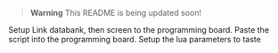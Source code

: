 > **Warning**
> This README is being updated soon!

Setup Link databank, then screen to the programming board. Paste the script into the programming board. Setup the lua parameters to taste 
